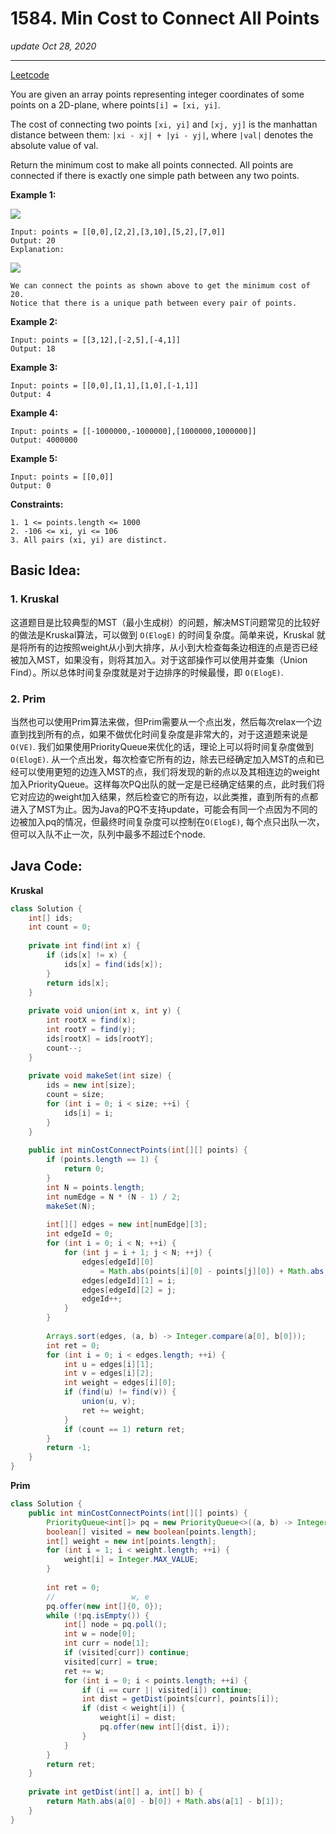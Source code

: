 # 1584. Min Cost to Connect All Points

_update Oct 28, 2020_

---

[Leetcode](https://leetcode.com/problems/min-cost-to-connect-all-points/)

You are given an array points representing integer coordinates of some points on a 2D-plane, where points`[i] = [xi, yi]`.

The cost of connecting two points `[xi, yi]` and `[xj, yj]` is the manhattan distance between them: `|xi - xj| + |yi - yj|`, where `|val|` denotes the absolute value of val.

Return the minimum cost to make all points connected. All points are connected if there is exactly one simple path between any two points.

**Example 1:**

![](https://assets.leetcode.com/uploads/2020/08/26/d.png)
```
Input: points = [[0,0],[2,2],[3,10],[5,2],[7,0]]
Output: 20
Explanation:
```

![](https://assets.leetcode.com/uploads/2020/08/26/c.png)
```
We can connect the points as shown above to get the minimum cost of 20.
Notice that there is a unique path between every pair of points.

```

**Example 2:**
```
Input: points = [[3,12],[-2,5],[-4,1]]
Output: 18
```

**Example 3:**
```
Input: points = [[0,0],[1,1],[1,0],[-1,1]]
Output: 4
```

**Example 4:**
```
Input: points = [[-1000000,-1000000],[1000000,1000000]]
Output: 4000000
```

**Example 5:**
```
Input: points = [[0,0]]
Output: 0
```

**Constraints:**
```
1. 1 <= points.length <= 1000
2. -106 <= xi, yi <= 106
3. All pairs (xi, yi) are distinct.
```

## Basic Idea:
### 1. Kruskal
这道题目是比较典型的MST（最小生成树）的问题，解决MST问题常见的比较好的做法是Kruskal算法，可以做到 `O(ElogE)` 的时间复杂度。简单来说，Kruskal 就是将所有的边按照weight从小到大排序，从小到大检查每条边相连的点是否已经被加入MST，如果没有，则将其加入。对于这部操作可以使用并查集（Union Find）。所以总体时间复杂度就是对于边排序的时候最慢，即 `O(ElogE)`.

### 2. Prim
当然也可以使用Prim算法来做，但Prim需要从一个点出发，然后每次relax一个边直到找到所有的点，如果不做优化时间复杂度是非常大的，对于这道题来说是 `O(VE)`. 我们如果使用PriorityQueue来优化的话，理论上可以将时间复杂度做到 `O(ElogE)`. 从一个点出发，每次检查它所有的边，除去已经确定加入MST的点和已经可以使用更短的边连入MST的点，我们将发现的新的点以及其相连边的weight加入PriorityQueue。这样每次PQ出队的就一定是已经确定结果的点，此时我们将它对应边的weight加入结果，然后检查它的所有边，以此类推，直到所有的点都进入了MST为止。因为Java的PQ不支持update，可能会有同一个点因为不同的边被加入pq的情况，但最终时间复杂度可以控制在`O(ElogE)`, 每个点只出队一次，但可以入队不止一次，队列中最多不超过E个node.

## Java Code:
**Kruskal**
```java
class Solution {
    int[] ids;
    int count = 0;
        
    private int find(int x) {
        if (ids[x] != x) {
            ids[x] = find(ids[x]);
        }
        return ids[x];
    }
    
    private void union(int x, int y) {
        int rootX = find(x);
        int rootY = find(y);
        ids[rootX] = ids[rootY];
        count--;
    }
    
    private void makeSet(int size) {
        ids = new int[size];
        count = size;
        for (int i = 0; i < size; ++i) {
            ids[i] = i;
        }
    }
    
    public int minCostConnectPoints(int[][] points) {
        if (points.length == 1) {
            return 0;
        }
        int N = points.length;
        int numEdge = N * (N - 1) / 2;
        makeSet(N);
        
        int[][] edges = new int[numEdge][3];
        int edgeId = 0;
        for (int i = 0; i < N; ++i) {
            for (int j = i + 1; j < N; ++j) {
                edges[edgeId][0] 
                    = Math.abs(points[i][0] - points[j][0]) + Math.abs(points[i][1] - points[j][1]);
                edges[edgeId][1] = i;
                edges[edgeId][2] = j;
                edgeId++;
            }
        }
        
        Arrays.sort(edges, (a, b) -> Integer.compare(a[0], b[0]));
        int ret = 0;
        for (int i = 0; i < edges.length; ++i) {
            int u = edges[i][1];
            int v = edges[i][2];
            int weight = edges[i][0];
            if (find(u) != find(v)) {
                union(u, v);
                ret += weight;
            }
            if (count == 1) return ret;
        }
        return -1;
    }
}
```

**Prim**
```java
class Solution {
    public int minCostConnectPoints(int[][] points) {
        PriorityQueue<int[]> pq = new PriorityQueue<>((a, b) -> Integer.compare(a[0], b[0]));
        boolean[] visited = new boolean[points.length];
        int[] weight = new int[points.length];
        for (int i = 1; i < weight.length; ++i) {
            weight[i] = Integer.MAX_VALUE;
        }
        
        int ret = 0;
        //                 w, e
        pq.offer(new int[]{0, 0});
        while (!pq.isEmpty()) {
            int[] node = pq.poll();
            int w = node[0];
            int curr = node[1];
            if (visited[curr]) continue;
            visited[curr] = true;
            ret += w;
            for (int i = 0; i < points.length; ++i) {
                if (i == curr || visited[i]) continue;
                int dist = getDist(points[curr], points[i]);
                if (dist < weight[i]) {
                    weight[i] = dist;
                    pq.offer(new int[]{dist, i});
                }
            }
        }
        return ret;
    }
    
    private int getDist(int[] a, int[] b) {
        return Math.abs(a[0] - b[0]) + Math.abs(a[1] - b[1]);
    }
}
```
